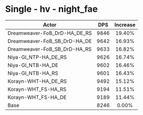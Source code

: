 # Single - hv - night_fae
| Actor | DPS | Increase |
|---|:---:|:---:|
|Dreamweaver-FoB_DrD-HA_DE_RS|9846|19.40%|
|Dreamweaver-FoB_SB_DrD-HA_DE|9642|16.93%|
|Dreamweaver-FoB_SB_DrD-HA_RS|9633|16.82%|
|Niya-GI_NTP-HA_DE_RS|9626|16.74%|
|Niya-GI_NTB-HA_DE|9602|16.46%|
|Niya-GI_NTB-HA_RS|9601|16.43%|
|Korayn-WHT-HA_DE_RS|9492|15.12%|
|Korayn-WHT_FS-HA_RS|9194|11.51%|
|Korayn-WHT_FS-HA_DE|9189|11.44%|
|Base|8246|0.00%|
